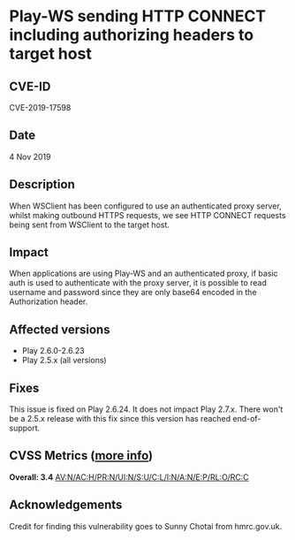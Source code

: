 # Play-WS sending HTTP CONNECT including authorizing headers to target host

## CVE-ID

CVE-2019-17598

## Date

4 Nov 2019

## Description

When WSClient has been configured to use an authenticated proxy server, whilst making outbound HTTPS requests, we see HTTP CONNECT requests being sent from WSClient to the target host.

## Impact

When applications are using Play-WS and an authenticated proxy, if basic auth is used to authenticate with the proxy server, it is possible to read username and password since they are only base64 encoded in the Authorization header.

## Affected versions

- Play 2.6.0-2.6.23
- Play 2.5.x (all versions)

## Fixes

This issue is fixed on Play 2.6.24. It does not impact Play 2.7.x. There won't be a 2.5.x release with this fix since this version has reached end-of-support.

## CVSS Metrics ([more info](https://www.first.org/cvss/user-guide)</a>)

**Overall: 3.4**
[AV:N/AC:H/PR:N/UI:N/S:U/C:L/I:N/A:N/E:P/RL:O/RC:C](https://nvd.nist.gov/vuln-metrics/cvss/v3-calculator?vector=AV:N/AC:H/PR:N/UI:N/S:U/C:L/I:N/A:N/E:P/RL:O/RC:C&version=3.1)

## Acknowledgements

Credit for finding this vulnerability goes to Sunny Chotai from hmrc.gov.uk.
